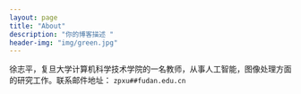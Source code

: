 ```yaml
---
layout: page
title: "About"
description: "你的博客描述 " 
header-img: "img/green.jpg"
---
```


徐志平，复旦大学计算机科学技术学院的一名教师，从事人工智能，图像处理方面的研究工作。联系邮件地址：
`zpxu##fudan.edu.cn`





